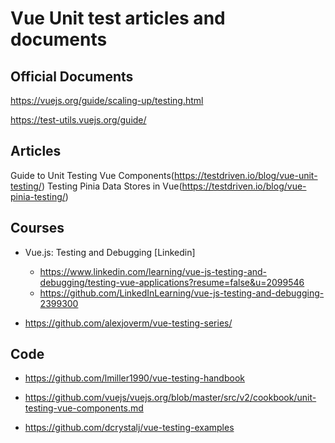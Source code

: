 # Vue Unit test articles and documents

## Official Documents

https://vuejs.org/guide/scaling-up/testing.html

https://test-utils.vuejs.org/guide/

## Articles

Guide to Unit Testing Vue Components(https://testdriven.io/blog/vue-unit-testing/)
Testing Pinia Data Stores in Vue(https://testdriven.io/blog/vue-pinia-testing/)




## Courses

- Vue.js: Testing and Debugging [Linkedin]
  - https://www.linkedin.com/learning/vue-js-testing-and-debugging/testing-vue-applications?resume=false&u=2099546
  - https://github.com/LinkedInLearning/vue-js-testing-and-debugging-2399300

- https://github.com/alexjoverm/vue-testing-series/

## Code

- https://github.com/lmiller1990/vue-testing-handbook

- https://github.com/vuejs/vuejs.org/blob/master/src/v2/cookbook/unit-testing-vue-components.md

- https://github.com/dcrystalj/vue-testing-examples